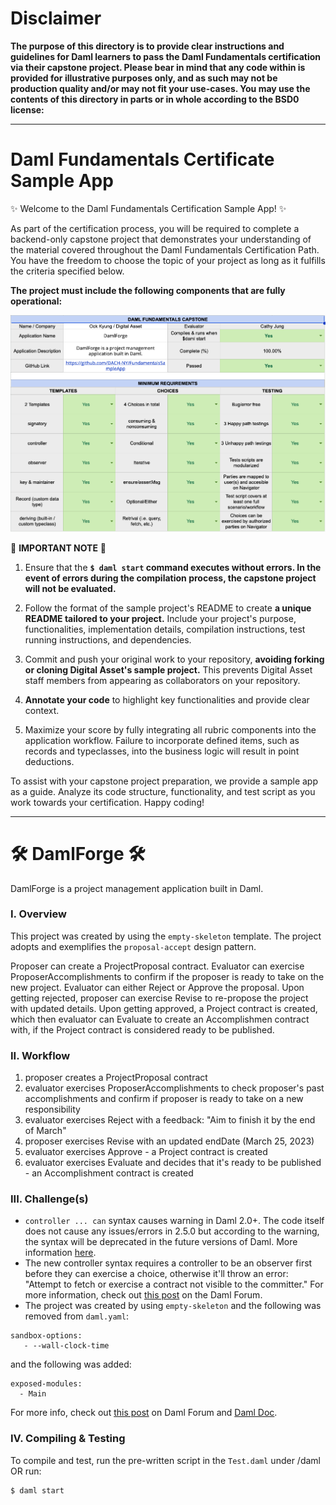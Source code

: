 # Disclaimer

**The purpose of this directory is to provide clear instructions and guidelines for Daml learners to pass the Daml Fundamentals certification via their capstone project. Please bear in mind that any code within is provided for illustrative purposes only, and as such may not be production quality and/or may not fit your use-cases. You may use the contents of this directory in parts or in whole according to the BSD0 license:**

---

# Daml Fundamentals Certificate Sample App

✨ Welcome to the Daml Fundamentals Certification Sample App! ✨

As part of the certification process, you will be required to complete a backend-only capstone project that demonstrates your understanding of the material covered throughout the Daml Fundamentals Certification Path. You have the freedom to choose the topic of your project as long as it fulfills the criteria specified below. 

**The project must include the following components that are fully operational:**

![rubric](./rubric.png)

🚨 **IMPORTANT NOTE** 🚨
1. Ensure that the **`$ daml start` command executes without errors. In the event of errors during the compilation process, the capstone project will not be evaluated.**

2. Follow the format of the sample project's README to create **a unique README tailored to your project.** Include your project's purpose, functionalities, implementation details, compilation instructions, test running instructions, and dependencies.

3. Commit and push your original work to your repository, **avoiding forking or cloning Digital Asset's sample project.** This prevents Digital Asset staff members from appearing as collaborators on your repository.

4. **Annotate your code** to highlight key functionalities and provide clear context.

5. Maximize your score by fully integrating all rubric components into the application workflow. Failure to incorporate defined items, such as records and typeclasses, into the business logic will result in point deductions.

To assist with your capstone project preparation, we provide a sample app as a guide. Analyze its code structure, functionality, and test script as you work towards your certification. Happy coding!

---

# 🛠️ DamlForge 🛠️ 
DamlForge is a project management application built in Daml.

### I. Overview 
This project was created by using the `empty-skeleton` template. The project adopts and exemplifies the `proposal-accept` design pattern. 

Proposer can create a ProjectProposal contract. Evaluator can exercise ProposerAccomplishments to confirm if the proposer is ready to take on the new project. Evaluator can either Reject or Approve the proposal. Upon getting rejected, proposer can exercise Revise to re-propose the project with updated details. Upon getting approved, a Project contract is created, which then evaluator can Evaluate to create an Accomplishmen contract with, if the Project contract is considered ready to be published.


### II. Workflow
  1. proposer creates a ProjectProposal contract     
  2. evaluator exercises ProposerAccomplishments to check proposer's past accomplishments and confirm if proposer is ready to take on a new responsibility
  3. evaluator exercises Reject with a feedback: "Aim to finish it by the end of March"
  4. proposer exercises Revise with an updated endDate (March 25, 2023)
  5. evaluator exercises Approve - a Project contract is created
  6. evaluator exercises Evaluate and decides that it's ready to be published - an Accomplishment contract is created

### III. Challenge(s)
* `controller ... can` syntax causes warning in Daml 2.0+. The code itself does not cause any issues/errors in 2.5.0 but according to the warning, the syntax will be deprecated in the future versions of Daml. More information [here](https://docs.daml.com/daml/reference/choices.html#daml-ref-controller-can-deprecation).
* The new controller syntax requires a controller to be an observer first before they can exercise a choice, otherwise it'll throw an error: "Attempt to fetch or exercise a contract not visible to the committer." For more information, check out [this post](https://discuss.daml.com/t/error-attempt-to-fetch-or-exercise-a-contract-not-visible-to-the-committer/1304/1) on the Daml Forum.
* The project was created by using `empty-skeleton` and the following was removed from `daml.yaml`:
```
sandbox-options:
   - --wall-clock-time
```
and the following was added:

```
exposed-modules:
  - Main
```
For more info, check out [this post](https://discuss.daml.com/t/sandbox-options-wall-clock-time/5692/16?u=cathy_jung) on Daml Forum and [Daml Doc](https://docs.daml.com/tools/navigator/index.html?&_ga=2.48248804.337210607.1673989679-241632404.1672853064&_gac=1.17025355.1673455980.CjwKCAiA2fmdBhBpEiwA4CcHzfI2w1_D95zAr3_d6QTypOMXGTpUxtS06c55inucNwZvUZn4AebsJxoCZEgQAvD_BwE&_gl=1*elem6v*_ga*MjQxNjMyNDA0LjE2NzI4NTMwNjQ.*_ga_GVK9ZHZSMR*MTY3Mzk5NDQzOS4zMS4xLjE2NzM5OTQ3MDcuMC4wLjA.#logging-in-as-a-party).


### IV. Compiling & Testing
To compile and test, run the pre-written script in the `Test.daml` under /daml OR run:
```
$ daml start
```

